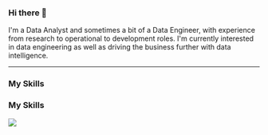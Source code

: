 ### Hi there 👋

I'm a Data Analyst and sometimes a bit of a Data Engineer, with experience from research to operational to development roles. I'm currently interested in data engineering as well as driving the business further with data intelligence.


___ 
### My Skills
<p align="center">
  <h3>My Skills</h3> 
  <a href="https://skillicons.dev">
    <img src="https://skills.thijs.gg/icons?i=py,tensorflow,postgres,git,gcp&theme=dark" />
  </a>
</p>


<!--
**joon-kc/joon-kc** is a ✨ _special_ ✨ repository because its `README.md` (this file) appears on your GitHub profile.

Here are some ideas to get you started:

- 🔭 I’m currently working on ...
- 🌱 I’m currently learning ...
- 👯 I’m looking to collaborate on ...
- 🤔 I’m looking for help with ...
- 💬 Ask me about ...
- 📫 How to reach me: ...
- 😄 Pronouns: ...
- ⚡ Fun fact: ...
-->
